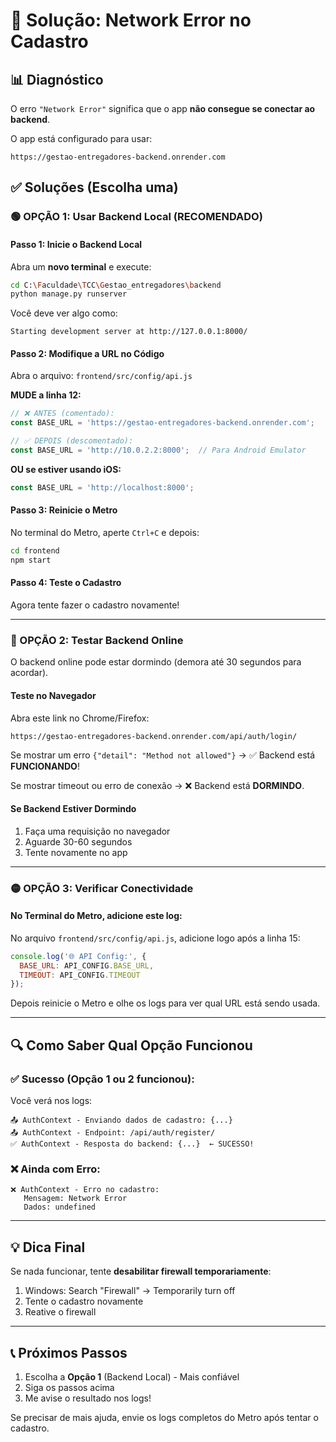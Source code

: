 # 🚨 Solução: Network Error no Cadastro

## 📊 Diagnóstico

O erro `"Network Error"` significa que o app **não consegue se conectar ao backend**.

O app está configurado para usar:
```
https://gestao-entregadores-backend.onrender.com
```

## ✅ Soluções (Escolha uma)

### 🟢 OPÇÃO 1: Usar Backend Local (RECOMENDADO)

#### Passo 1: Inicie o Backend Local

Abra um **novo terminal** e execute:

```bash
cd C:\Faculdade\TCC\Gestao_entregadores\backend
python manage.py runserver
```

Você deve ver algo como:
```
Starting development server at http://127.0.0.1:8000/
```

#### Passo 2: Modifique a URL no Código

Abra o arquivo: `frontend/src/config/api.js`

**MUDE a linha 12:**

```javascript
// ❌ ANTES (comentado):
const BASE_URL = 'https://gestao-entregadores-backend.onrender.com';

// ✅ DEPOIS (descomentado):
const BASE_URL = 'http://10.0.2.2:8000';  // Para Android Emulator
```

**OU se estiver usando iOS:**

```javascript
const BASE_URL = 'http://localhost:8000';
```

#### Passo 3: Reinicie o Metro

No terminal do Metro, aperte `Ctrl+C` e depois:

```bash
cd frontend
npm start
```

#### Passo 4: Teste o Cadastro

Agora tente fazer o cadastro novamente!

---

### 🔵 OPÇÃO 2: Testar Backend Online

O backend online pode estar dormindo (demora até 30 segundos para acordar).

#### Teste no Navegador

Abra este link no Chrome/Firefox:
```
https://gestao-entregadores-backend.onrender.com/api/auth/login/
```

Se mostrar um erro `{"detail": "Method not allowed"}` → ✅ Backend está **FUNCIONANDO**!

Se mostrar timeout ou erro de conexão → ❌ Backend está **DORMINDO**.

#### Se Backend Estiver Dormindo

1. Faça uma requisição no navegador
2. Aguarde 30-60 segundos
3. Tente novamente no app

---

### 🟡 OPÇÃO 3: Verificar Conectividade

#### No Terminal do Metro, adicione este log:

No arquivo `frontend/src/config/api.js`, adicione logo após a linha 15:

```javascript
console.log('🌐 API Config:', {
  BASE_URL: API_CONFIG.BASE_URL,
  TIMEOUT: API_CONFIG.TIMEOUT
});
```

Depois reinicie o Metro e olhe os logs para ver qual URL está sendo usada.

---

## 🔍 Como Saber Qual Opção Funcionou

### ✅ Sucesso (Opção 1 ou 2 funcionou):

Você verá nos logs:
```
📤 AuthContext - Enviando dados de cadastro: {...}
📤 AuthContext - Endpoint: /api/auth/register/
✅ AuthContext - Resposta do backend: {...}  ← SUCESSO!
```

### ❌ Ainda com Erro:

```
❌ AuthContext - Erro no cadastro:
   Mensagem: Network Error
   Dados: undefined
```

---

## 💡 Dica Final

Se nada funcionar, tente **desabilitar firewall temporariamente**:

1. Windows: Search "Firewall" → Temporarily turn off
2. Tente o cadastro novamente
3. Reative o firewall

---

## 📞 Próximos Passos

1. Escolha a **Opção 1** (Backend Local) - Mais confiável
2. Siga os passos acima
3. Me avise o resultado nos logs!

Se precisar de mais ajuda, envie os logs completos do Metro após tentar o cadastro.

